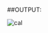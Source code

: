 ##OUTPUT:

![cal](https://github.com/es-amit/Java-Practicals/assets/101783688/e72d24ab-c3ed-4335-8a14-cdd537fcae34)
